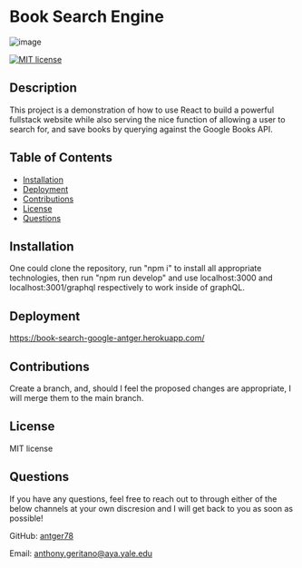 # Book Search Engine

![image](https://user-images.githubusercontent.com/90581274/158078010-92a4f71a-4c9b-4e6b-8bbb-c05697323e59.png)

[![MIT license](https://img.shields.io/badge/License-MIT-yellow.svg)](https://opensource.org/licenses/MIT)

  ## Description 
  
   This project is a demonstration of how to use React to build a powerful fullstack website while also serving the nice function of allowing a user to search for, and save books by querying against the Google Books API.
  
  ## Table of Contents
  * [Installation](#installation)
  * [Deployment](#Deployment)
  * [Contributions](#Contributions)
  * [License](#license)
  * [Questions](#Questions)
  
  
  ## Installation
  
  One could clone the repository, run "npm i" to install all appropriate technologies, then run "npm run develop" and use localhost:3000 and localhost:3001/graphql respectively to work inside of graphQL.
  
  ## Deployment
  
  https://book-search-google-antger.herokuapp.com/
  
  
  ## Contributions
  
  Create a branch, and, should I feel the proposed changes are appropriate, I will merge them to the main branch.
  
  ## License
  
  MIT license
  
  ## Questions
  
  If you have any questions, feel free to reach out to through either of the below channels at your own discresion and I will get back to you as soon as possible! 
  
  GitHub:  [antger78](https://github.com/antger78)
  
  Email:  anthony.geritano@aya.yale.edu
  
